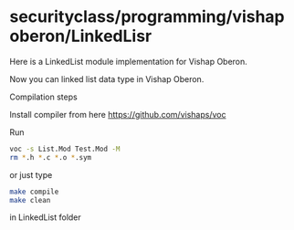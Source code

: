 # securityclass/programming/vishap oberon/LinkedLisr
Here is a LinkedList module implementation for Vishap Oberon.

Now you can linked list data type in Vishap Oberon.

Compilation steps

Install compiler from here  https://github.com/vishaps/voc

Run
```bash
voc -s List.Mod Test.Mod -M
rm *.h *.c *.o *.sym
```

or just type
```bash
make compile
make clean
```
in LinkedList folder